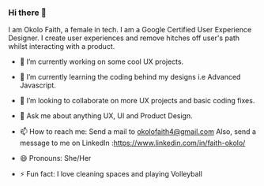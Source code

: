 ### Hi there 👋
I am Okolo Faith, a female in tech. I am a  Google Certified User Experience Designer.
I create user experiences and remove hitches off user's path whilst interacting with a product.

- 🔭 I’m currently working on some cool UX projects.
- 🌱 I’m currently learning the coding behind my designs i.e Advanced Javascript.
- 👯 I’m looking to collaborate on more UX projects and basic coding fixes.
- 💬 Ask me about anything UX, UI and Product Design.
- 📫 How to reach me: 
Send a mail to okolofaith4@gmail.com
Also, send a message to me on LinkedIn :https://www.linkedin.com/in/faith-okolo/ 


- 😄 Pronouns:  She/Her
- ⚡ Fun fact: I love cleaning spaces and playing Volleyball
